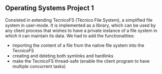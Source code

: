 ## Operating Systems Project 1

Consisted in extending TecnicoFS (Técnico File System), a simplified file system in user-mode. 
It is implemented as a library, which can be used by any client process that wishes to have a private instance of a file system in which it can maintain its data.
We had to add the functionalities:
- importing the content of a file from the native file system into the TecnicoFS
- creating and deleting both symlinks and hardlinks
- make the TecnicoFS thread-safe (enable the client program to have multiple concurrent tasks)

